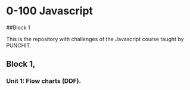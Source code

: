 # 0-100 Javascript
##Block 1

This is the repository with challenges of the Javascript course taught by PUNCHIT.

## Block 1,
### Unit 1: Flow charts (DDF).
